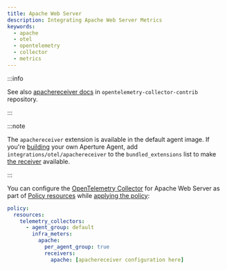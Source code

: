```yaml
---
title: Apache Web Server
description: Integrating Apache Web Server Metrics
keywords:
  - apache
  - otel
  - opentelemetry
  - collector
  - metrics
---
```


:::info

See also [apachereceiver docs][receiver] in `opentelemetry-collector-contrib`
repository.

:::

:::note

The `apachereceiver` extension is available in the default agent image. If
you're [building][build] your own Aperture Agent, add
`integrations/otel/apachereceiver` to the `bundled_extensions` list to make [the
receiver][receiver] available.

:::

You can configure the [OpenTelemetry Collector][opentelemetry-collector] for
Apache Web Server as part of [Policy resources][policy-resources] while
[applying the policy][applying-policy]:

```yaml
policy:
  resources:
    telemetry_collectors:
      - agent_group: default
        infra_meters:
          apache:
            per_agent_group: true
            receivers:
              apache: [apachereceiver configuration here]
```

[build]: /reference/aperturectl/build/agent/agent.md
[receiver]:
  https://github.com/open-telemetry/opentelemetry-collector-contrib/tree/main/receiver/apachereceiver
[opentelemetry-collector]: /reference/policies/spec.md#telemetry-collector
[applying-policy]: /applying-policies/applying-policies.md
[policy-resources]: /reference/policies/spec.md#resources
